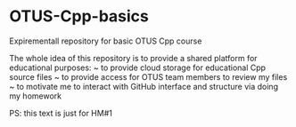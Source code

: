 # OTUS-Cpp-basics
Expirementall repository for basic OTUS Cpp course 

The whole idea of this repository is to provide a shared platform for educational purposes:
~ to provide cloud storage for educational Cpp source files
~ to provide access for OTUS team members to review my files
~ to motivate me to interact with GitHub interface and structure via doing my homework

PS: this text is just for HM#1

